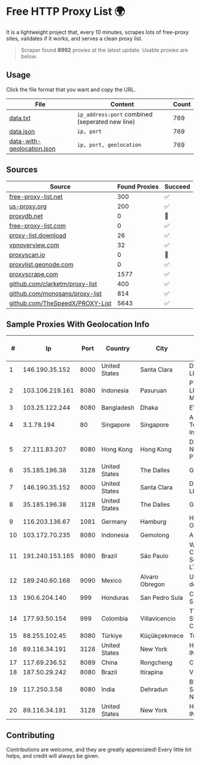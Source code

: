 
# Free HTTP Proxy List 🌍

It is a lightweight project that, every 10 minutes, scrapes lots of free-proxy sites, validates if it works, and serves a clean proxy list.


> Scraper found **8992** proxies at the latest update. Usable proxies are below.

## Usage

Click the file format that you want and copy the URL.


|File|Content|Count|
|----|-------|-----|
|[data.txt](https://raw.githubusercontent.com/themiralay/Proxy-List-World/master/data.txt)|`ip_address:port` combined (seperated new line)|769|
|[data.json](https://raw.githubusercontent.com/themiralay/Proxy-List-World/master/data.json)|`ip, port`|769|
|[data-with-geolocation.json](https://raw.githubusercontent.com/themiralay/Proxy-List-World/master/data-with-geolocation.json)|`ip, port, geolocation`|769|

## Sources

|Source|Found Proxies|Succeed|
|------|-------------|-------|
|[free-proxy-list.net](https://free-proxy-list.net)|300|✅|
|[us-proxy.org](https://www.us-proxy.org)|200|✅|
|[proxydb.net](http://proxydb.net)|0|🚫|
|[free-proxy-list.com](https://free-proxy-list.com/?page=&port=&type%5B%5D=http&type%5B%5D=https&up_time=0&search=Search)|0|✅|
|[proxy-list.download](https://www.proxy-list.download/HTTP)|26|✅|
|[vpnoverview.com](https://vpnoverview.com/privacy/anonymous-browsing/free-proxy-servers)|32|✅|
|[proxyscan.io](https://www.proxyscan.io)|0|🚫|
|[proxylist.geonode.com](https://proxylist.geonode.com/api/proxy-list?limit=300&page=1&sort_by=lastChecked&sort_type=desc&protocols=http,https)|0|✅|
|[proxyscrape.com](https://api.proxyscrape.com/v2/?request=displayproxies&protocol=http&timeout=10000&country=all&ssl=all&anonymity=all)|1577|✅|
|[github.com/clarketm/proxy-list](https://raw.githubusercontent.com/clarketm/proxy-list/master/proxy-list-raw.txt)|400|✅|
|[github.com/monosans/proxy-list](https://raw.githubusercontent.com/monosans/proxy-list/main/proxies/http.txt)|814|✅|
|[github.com/TheSpeedX/PROXY-List](https://raw.githubusercontent.com/TheSpeedX/PROXY-List/master/http.txt)|5643|✅|


## Sample Proxies With Geolocation Info

|#|Ip|Port|Country|City|Internet Service Provider|
|-|--|----|-------|----|-------------------------|
|1|146.190.35.152|8000|United States|Santa Clara|DigitalOcean, LLC|
|2|103.106.219.161|8080|Indonesia|Pasuruan|PT. ARTHA LINTAS DATA MANDIRI|
|3|103.25.122.244|8080|Bangladesh|Dhaka|EVOLUTION|
|4|3.1.78.194|80|Singapore|Singapore|Amazon Technologies Inc.|
|5|27.111.83.207|8080|Hong Kong|Hong Kong|Dreamscape Networks PTY LTD|
|6|35.185.196.38|3128|United States|The Dalles|Google LLC|
|7|146.190.35.152|8000|United States|Santa Clara|DigitalOcean, LLC|
|8|35.185.196.38|3128|United States|The Dalles|Google LLC|
|9|116.203.136.67|1081|Germany|Hamburg|Hetzner Online GmbH|
|10|103.172.70.235|8080|Indonesia|Gemolong|AZNET|
|11|191.240.153.165|8080|Brazil|São Paulo|Wireless Comm Services LTDA|
|12|189.240.60.168|9090|Mexico|Alvaro Obregon|Uninet S.A. de C.V.|
|13|190.6.204.140|999|Honduras|San Pedro Sula|Cablecolor S.A.|
|14|177.93.50.154|999|Colombia|Villavicencio|TV AZTECA SUCURSAL COLOMBIA|
|15|88.255.102.45|8080|Türkiye|Küçükçekmece|TurkTelekom|
|16|89.116.34.191|3128|United States|New York|HOSTINGER IN|
|17|117.69.236.52|8089|China|Rongcheng|Chinanet|
|18|187.50.29.242|8080|Brazil|Itirapina|Vivo|
|19|117.250.3.58|8080|India|Dehradun|Bharat Sanchar Nigam Ltd|
|20|89.116.34.191|3128|United States|New York|HOSTINGER IN|



## Contributing

Contributions are welcome, and they are greatly appreciated! Every
little bit helps, and credit will always be given.

